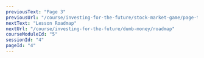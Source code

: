 ```yaml
---
previousText: "Page 3"
previousUrl: "/course/investing-for-the-future/stock-market-game/page-three"
nextText: "Lesson Roadmap"
nextUrl: "/course/investing-for-the-future/dumb-money/roadmap"
courseModuleId: "5"
sessionId: "4"
pageId: "4"
---
```



